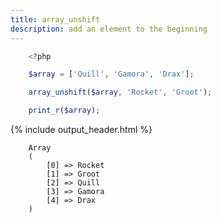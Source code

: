 ```yaml
---
title: array_unshift
description: add an element to the beginning
---
```


```php
    <?php

    $array = ['Quill', 'Gamora', 'Drax'];

    array_unshift($array, 'Rocket', 'Groot'); 

    print_r($array);
```

{% include output_header.html %}

```console
    Array
    (
        [0] => Rocket
        [1] => Groot
        [2] => Quill
        [3] => Gamora
        [4] => Drax
    )
```